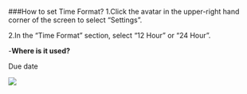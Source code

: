 ###How to set Time Format?
1.Click the avatar in the upper-right hand corner of the screen to select “Settings”.

2.In the “Time Format” section, select “12 Hour” or “24 Hour”.


-**Where is it used?**

Due date

![](../images/web_time_format.png)



